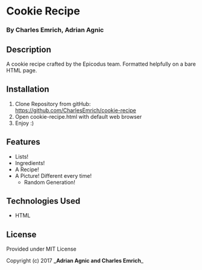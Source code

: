 # Cookie Recipe
### By Charles Emrich, Adrian Agnic

## Description
A cookie recipe crafted by the Epicodus team. Formatted helpfully on a bare HTML page.

## Installation
1. Clone Repository from gitHub: https://github.com/CharlesEmrich/cookie-recipe
2. Open cookie-recipe.html with default web browser
3. Enjoy :)

## Features
* Lists!
* Ingredients!
* A Recipe!
* A Picture! Different every time!
  * Random Generation!

## Technologies Used
* HTML

## License
Provided under MIT License

Copyright (c) 2017 **_Adrian Agnic and Charles Emrich**_

